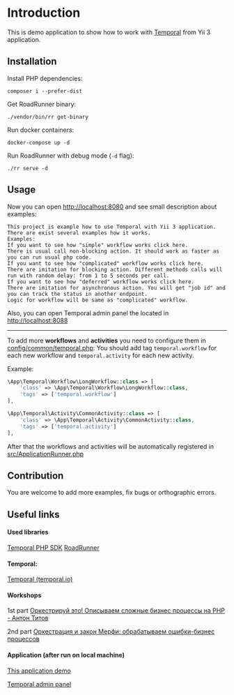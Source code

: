 # Introduction

This is demo application to show how to work with [Temporal](https://github.com/temporalio/sdk-php) from Yii 3 application.

## Installation
Install PHP dependencies:

`composer i --prefer-dist`

Get RoadRunner binary:

`./vendor/bin/rr get-binary`

Run docker containers:

`docker-compose up -d`

Run RoadRunner with debug mode (`-d` flag):

`./rr serve -d`

## Usage

Now you can open [http://localhost:8080](http://localhost:8080/)
and see small description about examples:

```
This project is example how to use Temporal with Yii 3 application.
There are exist several examples how it works.
Examples:
If you want to see how "simple" workflow works click here.
There is usual call non-blocking action. It should work as faster as you can run usual php code.
If you want to see how "complicated" workflow works click here.
There are imitation for blocking action. Different methods calls will run with random delay: from 1 to 5 seconds per call.
If you want to see how "deferred" workflow works click here.
There are imitation for asynchronous action. You will get "job id" and you can track the status in another endpoint.
Logic for workflow will be same as "complicated" workflow.
```

Also, you can open Temporal admin panel the located in [http://localhost:8088](http://localhost:8088/)

---

To add more **workflows** and **activities** you need to configure them in [config/common/temporal.php](config/common/temporal.php):
You should add tag `temporal.workflow` for each new workflow and `temporal.activity` for each new activity.

Example:
```php
\App\Temporal\Workflow\LongWorkflow::class => [
    'class' => \App\Temporal\Workflow\LongWorkflow::class,
    'tags' => ['temporal.workflow']
],

\App\Temporal\Activity\CommonActivity::class => [
    'class' => \App\Temporal\Activity\CommonActivity::class,
    'tags' => ['temporal.activity']
],
```

After that the workflows and activities will be automatically registered in [src/ApplicationRunner.php](src/ApplicationRunner.php)

## Contribution

You are welcome to add more examples, fix bugs or orthographic errors.

## Useful links

#### Used libraries
[Temporal PHP SDK](https://github.com/temporalio/sdk-php)
[RoadRunner](https://github.com/spiral/roadrunner)

#### Temporal:
[Temporal (temporal.io)](https://temporal.io/)

#### Workshops
1st part [Оркестрируй это! Описываем сложные бизнес процессы на PHP - Антон Титов](https://www.youtube.com/watch?v=0NCMEaFMj_M)

2nd part [Оркестрация и закон Мерфи: обрабатываем ошибки-бизнес процессов](https://www.youtube.com/watch?v=upL8o-OXYEc)

#### Application (after run on local machine)
[This application demo](http://localhost:8080/)

[Temporal admin panel](http://localhost:8088/)

